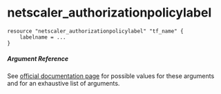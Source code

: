 # netscaler_authorizationpolicylabel

```
resource "netscaler_authorizationpolicylabel" "tf_name" {
    labelname = ...
}
```

##### Argument Reference

See [official documentation page](https://developer-docs.citrix.com/projects/netscaler-nitro-api/en/11.0/configuration/authorization/authorizationpolicylabel/authorizationpolicylabel/) for possible values for these arguments and for an exhaustive list of arguments.

